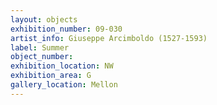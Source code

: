 ```yaml
---
layout: objects
exhibition_number: 09-030
artist_info: Giuseppe Arcimboldo (1527-1593)
label: Summer
object_number: 
exhibition_location: NW
exhibition_area: G
gallery_location: Mellon
---
```

